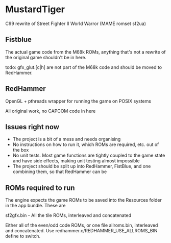 # MustardTiger

C99 rewrite of Street Fighter II World Warror (MAME romset sf2ua)

## Fistblue

The actual game code from the M68k ROMs, anything that's not a rewrite of the original game shouldn't be in here.

todo: gfx_glut.\[c|h\] are not part of the M68k code and should be moved to RedHammer.

## RedHammer

OpenGL + pthreads wrapper for running the game on POSIX systems

All original work, no CAPCOM code in here

## Issues right now

* The project is a bit of a mess and needs organising
* No instructions on how to run it, which ROMs are required, etc. out of the box
* No unit tests. Most game functions are tightly coupled to the game state and have side effects, making unit testing almost impossible
* The project should be split up into RedHammer, FistBlue, and one combining them, so that RedHammer can be 

## ROMs required to run

The engine expects the game ROMs to be saved into the Resources folder in the app bundle. These are

sf2gfx.bin - All the tile ROMs, interleaved and concatenated

Either all of the even/odd code ROMs, or one file allroms.bin, interleaved and concatenated. Use redhammer.c/REDHAMMER_USE_ALLROMS_BIN define to switch.
